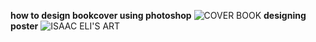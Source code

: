 **how to design bookcover using photoshop**
![COVER BOOK](https://github.com/user-attachments/assets/730956c4-ca45-414c-b8c0-dcfd88850dfc)
**designing poster**
![ISAAC   ELI'S ART](https://github.com/user-attachments/assets/2ba85fc9-9eb9-4724-b9c4-c9524af7722a)
